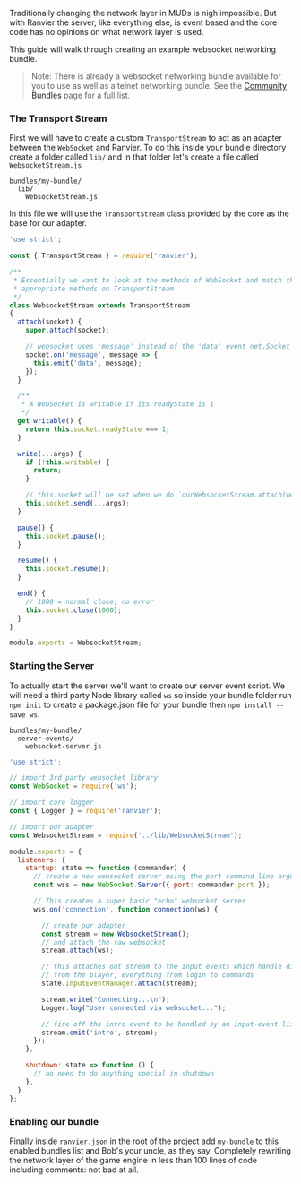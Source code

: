 Traditionally changing the network layer in MUDs is nigh impossible. But with Ranvier the server, like everything else,
is event based and the core code has no opinions on what network layer is used. 

This guide will walk through creating an example websocket networking bundle.

> Note: There is already a websocket networking bundle available for you to use as well as a telnet networking bundle.
> See the [Community Bundles](../community_bundles.md) page for a full list.

### The Transport Stream

First we will have to create a custom `TransportStream` to act as an adapter between the `WebSocket` and Ranvier. To do
this inside your bundle directory create a folder called `lib/` and in that folder let's create a file called
`WebsocketStream.js`

```
bundles/my-bundle/
  lib/
    WebsocketStream.js
```

In this file we will use the `TransportStream` class provided by the core as the base for our adapter.

```javascript
'use strict';

const { TransportStream } = require('ranvier');

/**
 * Essentially we want to look at the methods of WebSocket and match them to the
 * appropriate methods on TransportStream
 */
class WebsocketStream extends TransportStream
{
  attach(socket) {
    super.attach(socket);

    // websocket uses 'message' instead of the 'data' event net.Socket uses
    socket.on('message', message => {
      this.emit('data', message);
    });
  }

  /**
   * A WebSocket is writable if its readyState is 1
   */
  get writable() {
    return this.socket.readyState === 1;
  }

  write(...args) {
    if (!this.writable) {
      return;
    }

    // this.socket will be set when we do `ourWebsocketStream.attach(websocket)`
    this.socket.send(...args);
  }

  pause() {
    this.socket.pause();
  }

  resume() {
    this.socket.resume();
  }

  end() {
    // 1000 = normal close, no error
    this.socket.close(1000);
  }
}

module.exports = WebsocketStream;
```

### Starting the Server

To actually start the server we'll want to create our server event script. We will need a third party Node library
called `ws` so inside your bundle folder run `npm init` to create a package.json file for your bundle then `npm install
--save ws`.

```
bundles/my-bundle/
  server-events/
    websocket-server.js
```

```javascript
'use strict';

// import 3rd party websocket library
const WebSocket = require('ws');

// import core logger
const { Logger } = require('ranvier');

// import our adapter
const WebsocketStream = require('../lib/WebsocketStream');

module.exports = {
  listeners: {
    startup: state => function (commander) {
      // create a new websocket server using the port command line argument
      const wss = new WebSocket.Server({ port: commander.port });

      // This creates a super basic "echo" websocket server
      wss.on('connection', function connection(ws) {

        // create our adapter
        const stream = new WebsocketStream();
        // and attach the raw websocket
        stream.attach(ws);

        // this attaches out stream to the input events which handle direct input
        // from the player, everything from login to commands
        state.InputEventManager.attach(stream);

        stream.write("Connecting...\n");
        Logger.log("User connected via websocket...");

        // fire off the intro event to be handled by an input-event listener
        stream.emit('intro', stream);
      });
    },

    shutdown: state => function () {
      // no need to do anything special in shutdown
    },
  }
};
```

### Enabling our bundle

Finally inside `ranvier.json` in the root of the project add `my-bundle` to this enabled bundles list and Bob's your
uncle, as they say. Completely rewriting the network layer of the game engine in less than 100 lines of code including
comments: not bad at all.

